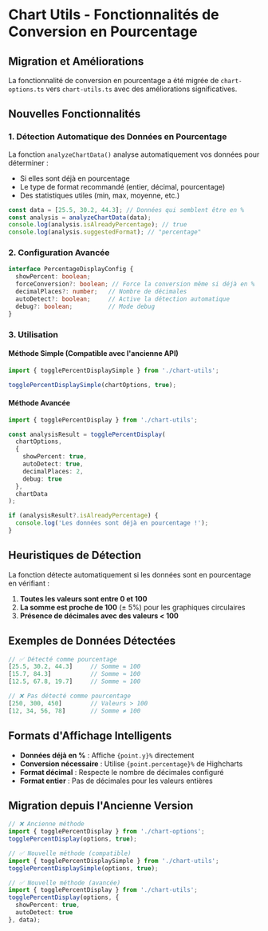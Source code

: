 # Chart Utils - Fonctionnalités de Conversion en Pourcentage

## Migration et Améliorations

La fonctionnalité de conversion en pourcentage a été migrée de `chart-options.ts` vers `chart-utils.ts` avec des améliorations significatives.

## Nouvelles Fonctionnalités

### 1. Détection Automatique des Données en Pourcentage

La fonction `analyzeChartData()` analyse automatiquement vos données pour déterminer :
- Si elles sont déjà en pourcentage
- Le type de format recommandé (entier, décimal, pourcentage)
- Des statistiques utiles (min, max, moyenne, etc.)

```typescript
const data = [25.5, 30.2, 44.3]; // Données qui semblent être en %
const analysis = analyzeChartData(data);
console.log(analysis.isAlreadyPercentage); // true
console.log(analysis.suggestedFormat); // "percentage"
```

### 2. Configuration Avancée

```typescript
interface PercentageDisplayConfig {
  showPercent: boolean;
  forceConversion?: boolean; // Force la conversion même si déjà en %
  decimalPlaces?: number;   // Nombre de décimales
  autoDetect?: boolean;     // Active la détection automatique
  debug?: boolean;          // Mode debug
}
```

### 3. Utilisation

#### Méthode Simple (Compatible avec l'ancienne API)
```typescript
import { togglePercentDisplaySimple } from './chart-utils';

togglePercentDisplaySimple(chartOptions, true);
```

#### Méthode Avancée
```typescript
import { togglePercentDisplay } from './chart-utils';

const analysisResult = togglePercentDisplay(
  chartOptions,
  {
    showPercent: true,
    autoDetect: true,
    decimalPlaces: 2,
    debug: true
  },
  chartData
);

if (analysisResult?.isAlreadyPercentage) {
  console.log('Les données sont déjà en pourcentage !');
}
```

## Heuristiques de Détection

La fonction détecte automatiquement si les données sont en pourcentage en vérifiant :

1. **Toutes les valeurs sont entre 0 et 100**
2. **La somme est proche de 100** (± 5%) pour les graphiques circulaires
3. **Présence de décimales avec des valeurs < 100**

## Exemples de Données Détectées

```typescript
// ✅ Détecté comme pourcentage
[25.5, 30.2, 44.3]     // Somme ≈ 100
[15.7, 84.3]           // Somme ≈ 100
[12.5, 67.8, 19.7]     // Somme ≈ 100

// ❌ Pas détecté comme pourcentage  
[250, 300, 450]        // Valeurs > 100
[12, 34, 56, 78]       // Somme ≠ 100
```

## Formats d'Affichage Intelligents

- **Données déjà en %** : Affiche `{point.y}%` directement
- **Conversion nécessaire** : Utilise `{point.percentage}%` de Highcharts
- **Format décimal** : Respecte le nombre de décimales configuré
- **Format entier** : Pas de décimales pour les valeurs entières

## Migration depuis l'Ancienne Version

```typescript
// ❌ Ancienne méthode
import { togglePercentDisplay } from './chart-options';
togglePercentDisplay(options, true);

// ✅ Nouvelle méthode (compatible)
import { togglePercentDisplaySimple } from './chart-utils';
togglePercentDisplaySimple(options, true);

// ✅ Nouvelle méthode (avancée)
import { togglePercentDisplay } from './chart-utils';
togglePercentDisplay(options, { 
  showPercent: true, 
  autoDetect: true 
}, data);
```
